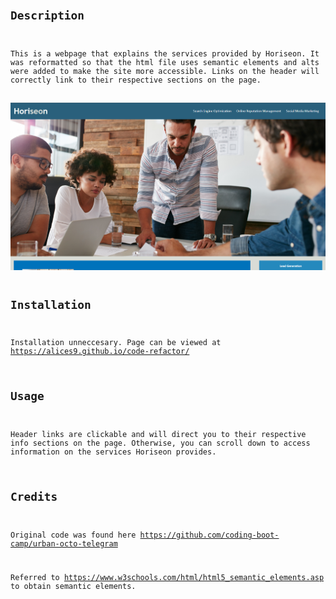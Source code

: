 # <Code Refractor>

## Description

This is a webpage that explains the services provided by Horiseon. It was reformatted so that the html file uses semantic elements and alts were added to make the site more accessible. Links on the header will correctly link to their respective sections on the page. 

<img src="./assets/images/horiseon1.png" alt="preview of the horiseon page"/>

## Installation

Installation unneccesary. Page can be viewed at https://alices9.github.io/code-refactor/

## Usage

Header links are clickable and will direct you to their respective info sections on the page. Otherwise, you can scroll down to access information on the services Horiseon provides.

## Credits

Original code was found here https://github.com/coding-boot-camp/urban-octo-telegram

Referred to https://www.w3schools.com/html/html5_semantic_elements.asp to obtain semantic elements.